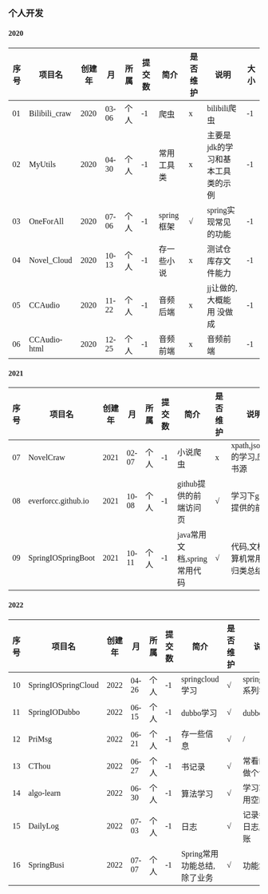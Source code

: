 <span  style="font-family: Simsun,serif; font-size: 15px; ">

### 个人开发

#### 2020

| 序号  | 项目名                 | 创建年  | 月     | 所属  | 提交数 | 简介                  | 是否维护 | 说明                     | 大小  |
|-----|---------------------|------|-------|-----|-----|---------------------|------|------------------------|-----|
| 01  | Bilibili_craw       | 2020 | 03-06 | 个人  | -1  | 爬虫                  | x    | bilibili爬虫             | -1  |
| 02  | MyUtils             | 2020 | 04-30 | 个人  | -1  | 常用工具类               | x    | 主要是jdk的学习和基本工具类的示例     | -1  |
| 03  | OneForAll           | 2020 | 07-06 | 个人  | -1  | spring框架            | √    | spring实现常见的功能          | -1  |
| 04  | Novel_Cloud         | 2020 | 10-13 | 个人  | -1  | 存一些小说               | x    | 测试仓库存文件能力              | -1  |
| 05  | CCAudio             | 2020 | 11-22 | 个人  | -1  | 音频后端                | x    | jj让做的,大概能用 没做成         | -1  |
| 06  | CCAudio-html        | 2020 | 12-25 | 个人  | -1  | 音频前端                | x    | 音频前端                   | -1  |

#### 2021

| 序号  | 项目名                 | 创建年  | 月     | 所属  | 提交数 | 简介                  | 是否维护 | 说明                     | 大小  |
|-----|---------------------|------|-------|-----|-----|---------------------|------|------------------------|-----|
| 07  | NovelCraw           | 2021 | 02-07 | 个人  | -1  | 小说爬虫                | x    | xpath,jsonpath的学习,应用书源 | -1  |
| 08  | everforcc.github.io | 2021 | 10-08 | 个人  | -1  | github提供的前端访问页      | √    | 学习下github提供的前端         | -1  |
| 09  | SpringIOSpringBoot  | 2021 | 10-11 | 个人  | -1  | java常用文档,spring常用代码 | √    | 代码,文档,计算机常用的归类总结       | -1  |

#### 2022

| 序号  | 项目名                 | 创建年  | 月     | 所属  | 提交数 | 简介                  | 是否维护 | 说明                     | 大小  |
|-----|---------------------|------|-------|-----|-----|---------------------|------|------------------------|-----|
| 10  | SpringIOSpringCloud | 2022 | 04-26 | 个人  | -1  | springcloud学习       | √    | springcloud系列学习        | -1  |
| 11  | SpringIODubbo       | 2022 | 06-15 | 个人  | -1  | dubbo学习             | √    | dubbo学习                | -1  |
| 12  | PriMsg              | 2022 | 06-21 | 个人  | -1  | 存一些信息               | √    | /                      | -1  |
| 13  | CThou               | 2022 | 06-27 | 个人  | -1  | 书记录                 | √    | 常看的书做个记录               | -1  |
| 14  | algo-learn          | 2022 | 06-30 | 个人  | -1  | 算法学习                | √    | 学习算法,用空的话              | -1  |
| 15  | DailyLog            | 2022 | 07-03 | 个人  | -1  | 日志                  | √    | 记录每日日志,流水账             | -1  |
| 16  | SpringBusi          | 2022 | 07-07 | 个人  | -1  | Spring常用功能总结,除了业务   | √    | 功能集合                   | -1  |

</span>
